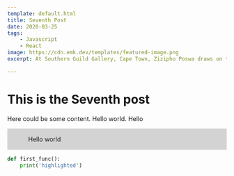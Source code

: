```yaml
---
template: default.html
title: Seventh Post
date: 2020-03-25
tags: 
    - Javascript
    - React
image: https://cdn.emk.dev/templates/featured-image.png
excerpt: At Southern Guild Gallery, Cape Town, Zizipho Poswa draws on the elaborate hairstyling practised by African women in a new series of ceramic sculptures and photographs

---
```


# This is the Seventh post

Here could be some content. Hello world. Hello

<div style="background:lightgrey;padding-top:1rem;padding-bottom:1rem;padding-left:3rem;">
Hello world
</div>

```python
def first_func():
    print('highlighted')
```
